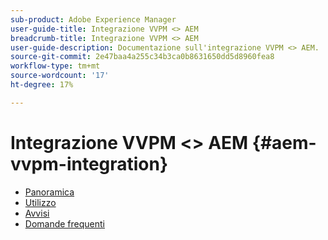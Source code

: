 ```yaml
---
sub-product: Adobe Experience Manager
user-guide-title: Integrazione VVPM <> AEM
breadcrumb-title: Integrazione VVPM <> AEM
user-guide-description: Documentazione sull'integrazione VVPM <> AEM.
source-git-commit: 2e47baa4a255c34b3ca0b8631650dd5d8960fea8
workflow-type: tm+mt
source-wordcount: '17'
ht-degree: 17%

---
```



# Integrazione VVPM &lt;> AEM {#aem-vvpm-integration}

+ [Panoramica](overview.md)
+ [Utilizzo](usage.md)
+ [Avvisi](notices.md)
+ [Domande frequenti](faq.md)
